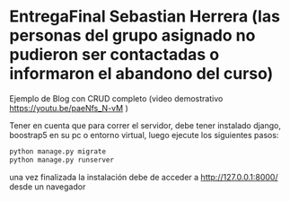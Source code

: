 # EntregaFinal Sebastian Herrera (las personas del grupo asignado no pudieron ser contactadas o informaron el abandono del curso)

Ejemplo de Blog con CRUD completo (video demostrativo https://youtu.be/paeNfs_N-vM )

Tener en cuenta que para correr el servidor, debe tener instalado django, boostrap5 en su pc o entorno virtual, luego ejecute los siguientes pasos:

```bash
python manage.py migrate
python manage.py runserver
```

una vez finalizada la instalación debe de acceder a http://127.0.0.1:8000/ desde un navegador
